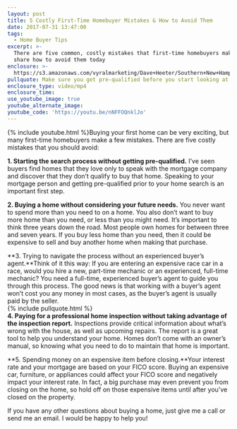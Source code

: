 ```yaml
---
layout: post
title: 5 Costly First-Time Homebuyer Mistakes & How to Avoid Them
date: 2017-07-31 13:47:00
tags:
  - Home Buyer Tips
excerpt: >-
  There are five common, costly mistakes that first-time homebuyers make. I’ll
  share how to avoid them today
enclosure: >-
  https://s3.amazonaws.com/vyralmarketing/Dave+Heeter/Southern+New+Hampshire+Real+Estate+Agent-+5+Costly+Mistakes+to+Avoid.mp4
pullquote: Make sure you get pre-qualified before you start looking at homes.
enclosure_type: video/mp4
enclosure_time:
use_youtube_image: true
youtube_alternate_image:
youtube_code: 'https://youtu.be/nNFFOQnklJo'
---
```



{% include youtube.html %}Buying your first home can be very exciting, but many first-time homebuyers make a few mistakes. There are five costly mistakes that you should avoid:

**1. Starting the search process without getting pre-qualified.** I’ve seen buyers find homes that they love only to speak with the mortgage company and discover that they don’t qualify to buy that home. Speaking to your mortgage person and getting pre-qualified prior to your home search is an important first step.

**2. Buying a home without considering your future needs.** You never want to spend more than you need to on a home. You also don’t want to buy more home than you need, or less than you might need. It’s important to think three years down the road. Most people own homes for between three and seven years. If you buy less home than you need, then it could be expensive to sell and buy another home when making that purchase.

**3. Trying to navigate the process without an experienced buyer’s agent.**Think of it this way: If you are entering an expensive race car in a race, would you hire a new, part-time mechanic or an experienced, full-time mechanic? You need a full-time, experienced buyer’s agent to guide you through this process. The good news is that working with a buyer’s agent won’t cost you any money in most cases, as the buyer’s agent is usually paid by the seller.
<br>{% include pullquote.html %}
<br>**4. Paying for a professional home inspection without taking advantage of the inspection report.** Inspections provide critical information about what’s wrong with the house, as well as upcoming repairs. The report is a great tool to help you understand your home. Homes don’t come with an owner’s manual, so knowing what you need to do to maintain that home is important.

**5. Spending money on an expensive item before closing.**Your interest rate and your mortgage are based on your FICO score. Buying an expensive car, furniture, or appliances could affect your FICO score and negatively impact your interest rate. In fact, a big purchase may even prevent you from closing on the home, so hold off on those expensive items until after you’ve closed on the property.

If you have any other questions about buying a home, just give me a call or send me an email. I would be happy to help you!
<br>